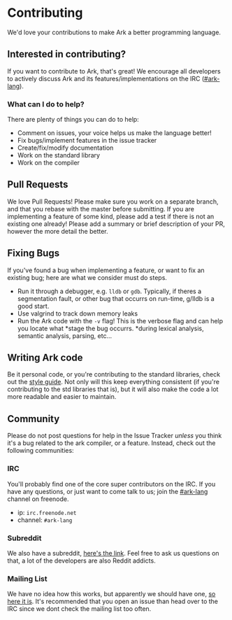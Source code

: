 # Contributing
We'd love your contributions to make Ark a better programming language.

## Interested in contributing?
If you want to contribute to Ark, that's great! We encourage all 
developers to actively discuss Ark and its features/implementations 
on the IRC ([#ark-lang](http://webchat.freenode.net/?channels=%23ark-lang)).

### What can I do to help? 
There are plenty of things you can do to help:

* Comment on issues, your voice helps us make the language better!
* Fix bugs/implement features in the issue tracker
* Create/fix/modify documentation
* Work on the standard library
* Work on the compiler

## Pull Requests
We love Pull Requests! Please make sure you work on a separate branch, and
that you rebase with the master before submitting. If you are implementing
a feature of some kind, please add a test if there is not an existing one
already! Please add a summary or brief description of your PR, however the
more detail the better.

## Fixing Bugs
If you've found a bug when implementing a feature, or want to
fix an existing bug; here are what we consider must do steps.

* Run it through a debugger, e.g. `lldb` or `gdb`.
  Typically, if theres a segmentation fault, or other bug
  that occurrs on run-time, g/lldb is a good start.
* Use valgrind to track down memory leaks
* Run the Ark code with the `-v` flag! This is the verbose
  flag and can help you locate what *stage the bug occurrs.
  *during lexical analysis, semantic analysis, parsing, etc...

## Writing Ark code
Be it personal code, or you're contributing to the standard libraries,
check out the [style guide](/STYLEGUIDE.md). Not only will this keep everything
consistent (if you're contributing to the std libraries that is), but it will
also make the code a lot more readable and easier to maintain.

## Community
Please do not post questions for help in the Issue Tracker _unless_ you think
it's a bug related to the ark compiler, or a feature. Instead, check out
the following communities:

### IRC
You'll probably find one of the core super contributors on the IRC. If you have
any questions, or just want to come talk to us; join the [#ark-lang](http://webchat.freenode.net/?channels=%23ark-lang)
channel on freenode.

* ip: `irc.freenode.net`
* channel: `#ark-lang`

### Subreddit
We also have a subreddit, [here's the link](http://www.reddit.com/r/ark_lang). Feel free to ask us questions on that,
a lot of the developers are also Reddit addicts.

### Mailing List
We have no idea how this works, but apparently we should have one, [so here it is](https://groups.google.com/forum/#!forum/ark-lang).
It's recommended that you open an issue than head over to the IRC since we dont check the mailing list too often.
